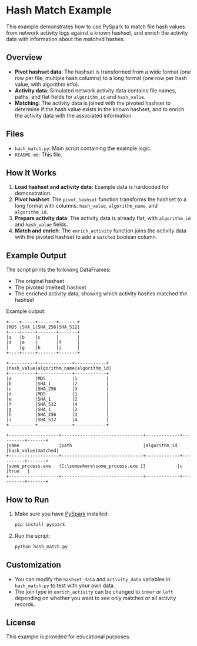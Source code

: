 # Hash Match Example

This example demonstrates how to use PySpark to match file hash values from network activity logs against a known hashset, and enrich the activity data with information about the matched hashes.

## Overview

- **Pivot hashset data**: The hashset is transformed from a wide format (one row per file, multiple hash columns) to a long format (one row per hash value, with algorithm info).
- **Activity data**: Simulated network activity data contains file names, paths, and flat fields for `algorithm_id` and `hash_value`.
- **Matching**: The activity data is joined with the pivoted hashset to determine if the hash value exists in the known hashset, and to enrich the activity data with the associated information.

## Files

- `hash_match.py`: Main script containing the example logic.
- `README.md`: This file.

## How It Works

1. **Load hashset and activity data**: Example data is hardcoded for demonstration.
2. **Pivot hashset**: The `pivot_hashset` function transforms the hashset to a long format with columns: `hash_value`, `algorithm_name`, and `algorithm_id`.
3. **Prepare activity data**: The activity data is already flat, with `algorithm_id` and `hash_value` fields.
4. **Match and enrich**: The `enrich_activity` function joins the activity data with the pivoted hashset to add a `matched` boolean column.

## Example Output

The script prints the following DataFrames:

- The original hashset
- The pivoted (melted) hashset
- The enriched activity data, showing which activity hashes matched the hashset

Example output:

```
+----+-----+-------+-------+
|MD5 |SHA_1|SHA_256|SHA_512|
+----+-----+-------+-------+
|a   |b    |c      |       |
|d   |e    |       |f      |
|    |g    |h      |i      |
+----+-----+-------+-------+

+----------+-------------+------------+
|hash_value|algorithm_name|algorithm_id|
+----------+-------------+------------+
|a         |MD5          |1           |
|b         |SHA_1        |2           |
|c         |SHA_256      |3           |
|d         |MD5          |1           |
|e         |SHA_1        |2           |
|f         |SHA_512      |4           |
|g         |SHA_1        |2           |
|h         |SHA_256      |3           |
|i         |SHA_512      |4           |
+----------+-------------+------------+

+-------------------+-------------------------------+-------------+----------+-------+
|name               |path                           |algorithm_id |hash_value|matched|
+-------------------+-------------------------------+-------------+----------+-------+
|some_process.exe   |C:\somewhere\some_process.exe |3            |c         |true   |
+-------------------+-------------------------------+-------------+----------+-------+
```

## How to Run

1. Make sure you have [PySpark](https://spark.apache.org/docs/latest/api/python/) installed:
   ```bash
   pip install pyspark
   ```
2. Run the script:
   ```bash
   python hash_match.py
   ```

## Customization

- You can modify the `hashset_data` and `activity_data` variables in `hash_match.py` to test with your own data.
- The join type in `enrich_activity` can be changed to `inner` or `left` depending on whether you want to see only matches or all activity records.

## License

This example is provided for educational purposes.
